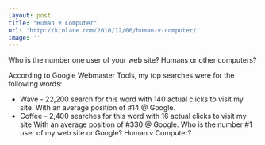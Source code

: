 ```yaml
---
layout: post
title: "Human v Computer"
url: 'http://kinlane.com/2010/12/06/human-v-computer/'
image: ''
---
```


Who is the number one user of your web site? Humans or other computers?

According to Google Webmaster Tools, my top searches were for the following words:

  * Wave - 22,200 search for this word with 140 actual clicks to visit my site. With an average position of #14 @ Google.
  * Coffee - 2,400 searches for this word with 16 actual clicks to visit my site With an average position of #330 @ Google.
Who is the number #1 user of my web site or Google? Human v Computer?